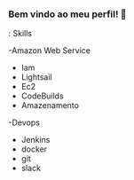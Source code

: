### Bem vindo ao meu perfil! 👋

<!--
**alexandre-tecld/alexandre-tecld** is a ✨ _special_ ✨ repository because its `README.md` (this file) appears on your GitHub profile.
-->
: Skills

-Amazon Web Service
- Iam
- Lightsail 
- Ec2
- CodeBuilds
- Amazenamento 

-Devops
- Jenkins
- docker
- git
- slack
